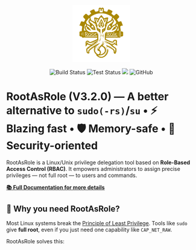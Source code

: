 <!-- markdownlint-capture -->
<!-- markdownlint-disable -->
<p align="center">
  <img src="./RootAsRolev2.svg" width=30%>
 </p>
 <p align="center">
  
<img alt="Build Status" src="https://img.shields.io/github/actions/workflow/status/LeChatP/RootAsRole/build.yml?label=Build"/>
<img alt="Test Status" src="https://img.shields.io/github/actions/workflow/status/LeChatP/RootAsRole/tests.yml?label=Unit%20Tests">
<a href="https://codecov.io/gh/LeChatP/RootAsRole" ><img src="https://codecov.io/gh/LeChatP/RootAsRole/branch/main/graph/badge.svg?token=6J7CRGEIG8"/></a>
 <img alt="GitHub" src="https://img.shields.io/github/license/LeChatP/RootAsRole">

</p>
<!-- The project version is managed on json file in resources/rootasrole.json -->
<!-- markdownlint-restore -->

# RootAsRole (V3.2.0) — A better alternative to `sudo(-rs)`/`su` • ⚡ Blazing fast • 🛡️ Memory-safe • 🔐 Security-oriented

RootAsRole is a Linux/Unix privilege delegation tool based on **Role-Based Access Control (RBAC)**. It empowers administrators to assign precise privileges — not full root — to users and commands.

**[📚 Full Documentation for more details](https://lechatp.github.io/RootAsRole/)**


## 🚀 Why you need RootAsRole?

Most Linux systems break the [Principle of Least Privilege](https://en.wikipedia.org/wiki/Principle_of_least_privilege). Tools like `sudo` give **full root**, even if you just need one capability like `CAP_NET_RAW`.

RootAsRole solves this:
